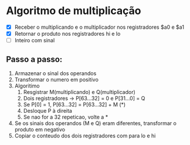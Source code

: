 # Algoritmo de multiplicação

- [X] Receber o multiplicando e o multiplicador nos registradores $a0 e $a1
- [X] Retornar o produto nos registradores hi e lo 
- [ ] Inteiro com sinal

## Passo a passo:

1. Armazenar o sinal dos operandos
2. Transformar o numero em positivo
3. Algoritimo 
   1. Resgistrar M(multiplicando) e Q(multiplicador)
   2. Dois registradores -> P[63...32] = 0 e P[31...0] = Q
   3. Se P[0] = 1, P[63...32] = P[63...32] + M (*)
   4. Desloque P à direita
   5. Se nao for a 32 repeticao, volte a *
4.  Se os sinais dos operandos (M e Q) eram diferentes, transformar o produto em negativo
5.  Copiar o conteudo dos dois registradores com para lo e hi